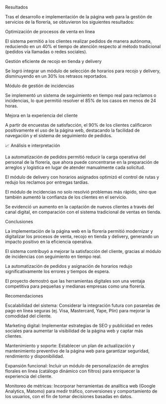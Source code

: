 Resultados

Tras el desarrollo e implementación de la página web para la gestión de servicios de la florería, se obtuvieron los siguientes resultados:

Optimización de procesos de venta en línea

El sistema permitió a los clientes realizar pedidos de manera autónoma, reduciendo en un 40% el tiempo de atención respecto al método tradicional (pedidos vía llamadas o redes sociales).

Gestión eficiente de recojo en tienda y delivery

Se logró integrar un módulo de selección de horarios para recojo y delivery, disminuyendo en un 30% los retrasos reportados.

Módulo de gestión de incidencias

Se implementó un sistema de seguimiento en tiempo real para reclamos o incidencias, lo que permitió resolver el 85% de los casos en menos de 24 horas.

Mejora en la experiencia del cliente

A partir de encuestas de satisfacción, el 90% de los clientes calificaron positivamente el uso de la página web, destacando la facilidad de navegación y el sistema de seguimiento de pedidos.

📈 Análisis e interpretación

La automatización de pedidos permitió reducir la carga operativa del personal de la florería, que ahora puede concentrarse en la preparación de arreglos y logística en lugar de atender manualmente cada solicitud.

El módulo de delivery con horarios asignados optimizó el control de rutas y redujo los reclamos por entregas tardías.

El módulo de incidencias no solo resolvió problemas más rápido, sino que también aumentó la confianza de los clientes en el servicio.

Se evidenció un aumento en la captación de nuevos clientes a través del canal digital, en comparación con el sistema tradicional de ventas en tienda.

Conclusiones

La implementación de la página web en la florería permitió modernizar y digitalizar los procesos de venta, recojo en tienda y delivery, generando un impacto positivo en la eficiencia operativa.

El sistema contribuyó a mejorar la satisfacción del cliente, gracias al módulo de incidencias con seguimiento en tiempo real.

La automatización de pedidos y asignación de horarios redujo significativamente los errores y tiempos de espera.

El proyecto demostró que las herramientas digitales son una ventaja competitiva para pequeñas y medianas empresas como una florería.

Recomendaciones

Escalabilidad del sistema: Considerar la integración futura con pasarelas de pago en línea seguras (ej. Visa, Mastercard, Yape, Plin) para mejorar la comodidad del cliente.

Marketing digital: Implementar estrategias de SEO y publicidad en redes sociales para aumentar la visibilidad de la página web y captar más clientes.

Mantenimiento y soporte: Establecer un plan de actualización y mantenimiento preventivo de la página web para garantizar seguridad, rendimiento y disponibilidad.

Expansión funcional: Incluir un módulo de personalización de arreglos florales en línea (catálogo dinámico con filtros) para enriquecer la experiencia del cliente.

Monitoreo de métricas: Incorporar herramientas de analítica web (Google Analytics, Matomo) para medir tráfico, conversiones y comportamiento de los usuarios, con el fin de tomar decisiones basadas en datos.
